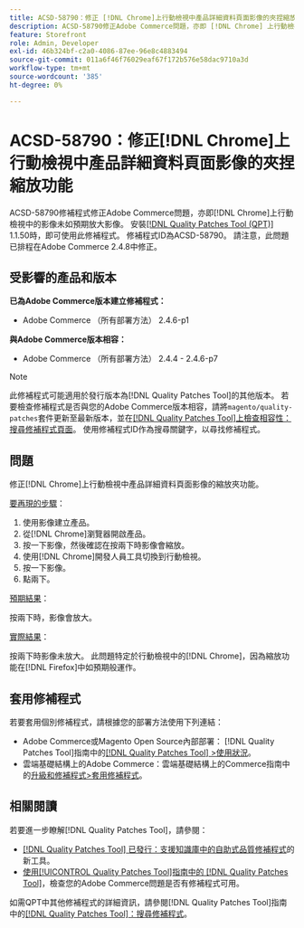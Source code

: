 ```yaml
---
title: ACSD-58790：修正 [!DNL Chrome]上行動檢視中產品詳細資料頁面影像的夾捏縮放功能
description: ACSD-58790修正Adobe Commerce問題，亦即 [!DNL Chrome] 上行動檢視中的影像未如預期放大影像。
feature: Storefront
role: Admin, Developer
exl-id: 46b324bf-c2a0-4086-87ee-96e8c4883494
source-git-commit: 011a6f46f76029eaf67f172b576e58dac9710a3d
workflow-type: tm+mt
source-wordcount: '385'
ht-degree: 0%

---
```


# ACSD-58790：修正[!DNL Chrome]上行動檢視中產品詳細資料頁面影像的夾捏縮放功能

ACSD-58790修補程式修正Adobe Commerce問題，亦即[!DNL Chrome]上行動檢視中的影像未如預期放大影像。 安裝[[!DNL Quality Patches Tool (QPT)]](https://experienceleague.adobe.com/zh-hant/docs/commerce-operations/tools/quality-patches-tool/quality-patches-tool-to-self-serve-quality-patches) 1.1.50時，即可使用此修補程式。 修補程式ID為ACSD-58790。 請注意，此問題已排程在Adobe Commerce 2.4.8中修正。

## 受影響的產品和版本

**已為Adobe Commerce版本建立修補程式：**

* Adobe Commerce （所有部署方法） 2.4.6-p1

**與Adobe Commerce版本相容：**

* Adobe Commerce （所有部署方法） 2.4.4 - 2.4.6-p7

>[!NOTE]
>
>此修補程式可能適用於發行版本為[!DNL Quality Patches Tool]的其他版本。 若要檢查修補程式是否與您的Adobe Commerce版本相容，請將`magento/quality-patches`套件更新至最新版本，並在[[!DNL Quality Patches Tool]上檢查相容性：搜尋修補程式頁面](https://experienceleague.adobe.com/tools/commerce-quality-patches/index.html?lang=zh-Hant)。 使用修補程式ID作為搜尋關鍵字，以尋找修補程式。

## 問題

修正[!DNL Chrome]上行動檢視中產品詳細資料頁面影像的縮放夾功能。

<u>要再現的步驟</u>：

1. 使用影像建立產品。
1. 從[!DNL Chrome]瀏覽器開啟產品。
1. 按一下影像，然後確認在按兩下時影像會縮放。
1. 使用[!DNL Chrome]開發人員工具切換到行動檢視。
1. 按一下影像。
1. 點兩下。

<u>預期結果</u>：

按兩下時，影像會放大。

<u>實際結果</u>：

按兩下時影像未放大。 此問題特定於行動檢視中的[!DNL Chrome]，因為縮放功能在[!DNL Firefox]中如預期般運作。

## 套用修補程式

若要套用個別修補程式，請根據您的部署方法使用下列連結：

* Adobe Commerce或Magento Open Source內部部署： [!DNL Quality Patches Tool]指南中的[[!DNL Quality Patches Tool] >使用狀況](/help/tools/quality-patches-tool/usage.md)。
* 雲端基礎結構上的Adobe Commerce：雲端基礎結構上的Commerce指南中的[升級和修補程式>套用修補程式](https://experienceleague.adobe.com/docs/commerce-cloud-service/user-guide/develop/upgrade/apply-patches.html?lang=zh-Hant)。

## 相關閱讀

若要進一步瞭解[!DNL Quality Patches Tool]，請參閱：

* [[!DNL Quality Patches Tool] 已發行：支援知識庫中的自助式品質修補程式](https://experienceleague.adobe.com/zh-hant/docs/commerce-operations/tools/quality-patches-tool/quality-patches-tool-to-self-serve-quality-patches)的新工具。
* [使用[!UICONTROL Quality Patches Tool]指南中的 [!DNL Quality Patches Tool]](/help/tools/quality-patches-tool/patches-available-in-qpt/check-patch-for-magento-issue-with-magento-quality-patches.md)，檢查您的Adobe Commerce問題是否有修補程式可用。


如需QPT中其他修補程式的詳細資訊，請參閱[!DNL Quality Patches Tool]指南中的[[!DNL Quality Patches Tool]：搜尋修補程式](https://experienceleague.adobe.com/tools/commerce-quality-patches/index.html?lang=zh-Hant)。
